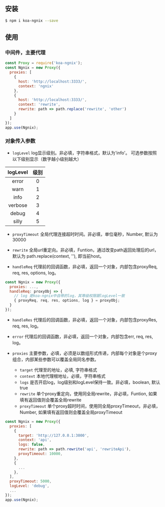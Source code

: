 ## 安装

```bash
$ npm i koa-ngnix --save
```

## 使用

### 中间件，主要代理

```js
const Proxy = require('koa-ngnix');
const Ngnix = new Proxy({
  proxies: [
    {
      host: 'http://localhost:3333/',
      context: 'ngnix'
    },
    {
      host: 'http://localhost:3333/',
      context: 'rewrite',
      rewrite: path => path.replace('rewrite', 'other')
    }
  ]
});
app.use(Ngnix);
```

### 对象传入参数

- `logLevel`
log显示级别。非必填，字符串格式，默认为'info'。
可选参数按照以下级别显示（数字越小级别越大）

logLevel | 级别 |
:--------:|:-----:|
error | 0 
warn | 1 
info | 2
verbose | 3 
debug  | 4 
silly  | 5

- `proxyTimeout`
全局代理连接超时时间。非必填，单位毫秒，Number, 默认为30000

- `rewrite`
全局url重定向。非必填，Funtion，通过改变path返回处理后的url，默认为 path.replace(context, ''), 即当前host。

- `handleReq`
代理前的回调函数，非必填，返回一个对象，内部包含proxyReq, req, res, options, log。
```js
const Ngnix = new Proxy({
  proxies: ...,
  handleReq: proxyObj => {
    // log 是koa-ngnix中自带的log，其等级权限跟logLevel一致
    { proxyReq, req, res, options, log } = proxyObj;
  }
});
```

- `handleRes`
代理后的回调函数，非必填，返回一个对象，内部包含proxyRes, req, res, log。

- `error`
代理后的回调函数，非必填，返回一个对象，内部包含err, req, res, log。

- `proxies`
主要参数，必填，必须是以数组形式传递，内部每个对象是个proxy组合，内部某些参数可以覆盖全局同名参数。
  * `target` 代理至的地址，必填, 字符串格式
  * `context` 本地代理根地址，必填，字符串格式
  * `logs` 是否开启log，log级别和logLevel保持一致。非必填，boolean, 默认true
  * `rewrite` 单个proxy重定向，使用同全局rewrite，非必填，Funtion, 如果填有返回值则会覆盖全局rewrite
  * `proxyTimeout` 单个proxy超时时间，使用同全局proxyTimeout，非必填，Number, 如果填有返回值则会覆盖全局proxyTimeout
```js
const Ngnix = new Proxy({
  proxies: [
    {
      target: 'http://127.0.0.1:3000',
      context: 'api',
      logs: false,
      rewrite: path => path.rewrite('api', 'rewriteApi'),
      proxyTimeout: 10000,
    },
    {
      ...
    },
  ],
  proxyTimeout: 5000,
  logLevel: 'debug',
  ...
});
app.use(Ngnix);
```
